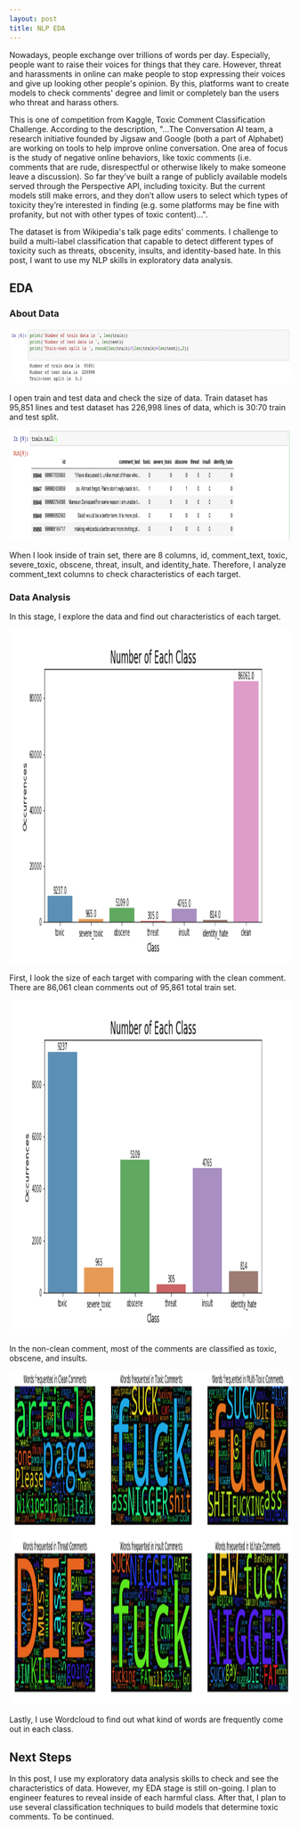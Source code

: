 ```yaml
---
layout: post
title: NLP EDA
---
```


Nowadays, people exchange over trillions of words per day. Especially, people want to raise their voices for things that they care. However, threat and harassments in online can make people to stop expressing their voices and give up looking other people's opinion. By this, platforms want to create models to check comments' degree and limit or completely ban the users who threat and harass others.

This is one of competition from Kaggle, Toxic Comment Classification Challenge. According to the description, 
"...The Conversation AI team, a research initiative founded by Jigsaw and Google (both a part of Alphabet) are working on tools to help improve online conversation. One area of focus is the study of negative online behaviors, like toxic comments (i.e. comments that are rude, disrespectful or otherwise likely to make someone leave a discussion). So far they’ve built a range of publicly available models served through the Perspective API, including toxicity. But the current models still make errors, and they don’t allow users to select which types of toxicity they’re interested in finding (e.g. some platforms may be fine with profanity, but not with other types of toxic content)...".

The dataset is from Wikipedia's talk page edits' comments. I challenge to build a multi-label classification that capable to detect different types of toxicity such as threats, obscenity, insults, and identity-based hate. In this post, I want to use my NLP skills in exploratory data analysis.  

## EDA


### About Data

<img src="/images/toxic_comments/data_size.png" alt="Data Size" width="840" height="100">


I open train and test data and check the size of data. Train dataset has 95,851 lines and test dataset has 226,998 lines of data, which is 30:70 train and test split. 



<img src="/images/toxic_comments/train_tail.png" alt="Train Tail part" width="840" height="200">


When I look inside of train set, there are 8 columns, id, comment_text, toxic, severe_toxic, obscene, threat, insult, and identity_hate. Therefore, I analyze comment_text columns to check characteristics of each target. 


### Data Analysis


In this stage, I explore the data and find out characteristics of each target. 

<img src="/images/toxic_comments/with_clean_comments.png" alt="Number of Each Class" width="840" height="600">


First, I look the size of each target with comparing with the clean comment. There are 86,061 clean comments out of 95,861 total train set. 

<img src="/images/toxic_comments/without_clean_comments.png" alt="Number of Each harmful Class" width="840" height="600">


In the non-clean comment, most of the comments are classified as toxic, obscene, and insults. 

<img src="/images/toxic_comments/comments.png" alt="Frequent Words on Each Class" width="840" height="600">



Lastly, I use Wordcloud to find out what kind of words are frequently come out in each class.



## Next Steps


In this post, I use my exploratory data analysis skills to check and see the characteristics of data. However, my EDA stage is still on-going. I plan to engineer features to reveal inside of each harmful class. After that, I plan to use several classification techniques to build models that determine toxic comments. To be continued. 

